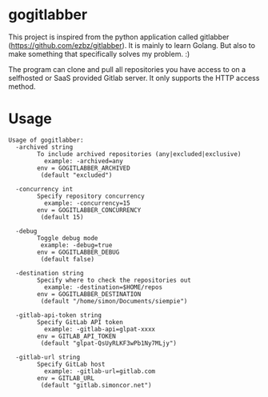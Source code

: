 # gogitlabber

This project is inspired from the python application called gitlabber (https://github.com/ezbz/gitlabber).
It is mainly to learn Golang. But also to make something that specifically solves my problem. :)

The program can clone and pull all repositories you have access to on a selfhosted or SaaS provided Gitlab server.
It only supports the HTTP access method.

# Usage

```
Usage of gogitlabber:
  -archived string
        To include archived repositories (any|excluded|exclusive)
          example: -archived=any
        env = GOGITLABBER_ARCHIVED
         (default "excluded")

  -concurrency int
        Specify repository concurrency
          example: -concurrency=15
        env = GOGITLABBER_CONCURRENCY
         (default 15)

  -debug
        Toggle debug mode
         example: -debug=true
        env = GOGITLABBER_DEBUG
         (default false)

  -destination string
        Specify where to check the repositories out
          example: -destination=$HOME/repos
        env = GOGITLABBER_DESTINATION
         (default "/home/simon/Documents/siempie")

  -gitlab-api-token string
        Specify GitLab API token
          example: -gitlab-api=glpat-xxxx
        env = GITLAB_API_TOKEN
         (default "glpat-QsUyRLKF3wPb1Ny7MLjy")

  -gitlab-url string
        Specify GitLab host
          example: -gitlab-url=gitlab.com
        env = GITLAB_URL
         (default "gitlab.simoncor.net")
```
